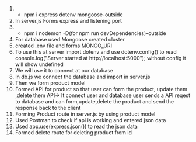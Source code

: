 1. - npm i express dotenv mongoose-outside
2. In server.js Forms express and listening port
3. - npm i nodemon -D(for npm run devDependencies)-outside
4. For database used Mongoose created cluster
5. created .env file and forms MONGO_URI
6. To use this at server import dotenv and use dotenv.config()
   to read console.log("Server started at http://localhost:5000"); without config it will show undefined
7. We will use it to connect at our database
8. In db.js we connect the database and import in server.js
9. Then we form product model
10. Formed API for product so that user can form the product, update them ,delete them
    API-> It connect user and database
    user sends a API reqest to database and can form,update,delete the product and send the response back to the client
11. Forming Product route in server.js by using product model
12. Used Postman to check if api is working and entered json data
13. Used app.use(express.json()) to read the json data
14. Formed delete route for deleting product from id
